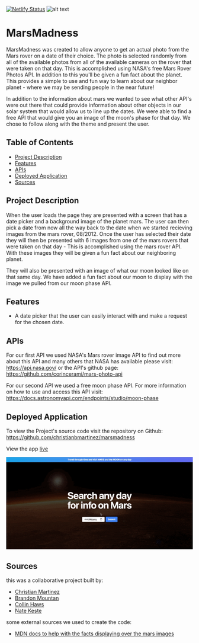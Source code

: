 [![Netlify Status](https://api.netlify.com/api/v1/badges/a47afbd4-449f-40b6-b1aa-111cdb71571f/deploy-status)](https://app.netlify.com/sites/starlit-mermaid-2652a3/deploys)
![alt text](https://github.com/christianbmartinez/marsmadness/blob/main/marsappimg.jpg)

# MarsMadness

MarsMadness was created to allow anyone to get an actual photo from the Mars rover on a date of their choice. The photo is selected randomly from all of the available photos from all of the available cameras on the rover that were taken on that day. This is accomplished using NASA's free Mars Rover Photos API. In addition to this you'll be given a fun fact about the planet. This provides a simple to use and fun way to learn about our neighbor planet - where we may be sending people in the near future!

In addition to the information about mars we wanted to see what other API's were out there that could provide information about other objects in our solar system that would allow us to line up the dates. We were able to find a free API that would give you an image of the moon's phase for that day. We chose to follow along with the theme and present the user.

## Table of Contents

- [Project Description](#project-description)
- [Features](#features)
- [APIs](#APIs)
- [Deployed Application](#deployed-application)
- [Sources](#Sources)

## Project Description

When the user loads the page they are presented with a screen that has a date picker and a background image of the planet mars. The user can then pick a date from now all the way back to the date when we started recieving images from the mars rover, 08/2012. Once the user has selected their date they will then be presented with 6 images from one of the mars rovers that were taken on that day - This is accomplished using the mars rover API. With these images they will be given a fun fact about our neighboring planet.

They will also be presented with an image of what our moon looked like on that same day. We have added a fun fact about our moon to display with the image we pulled from our moon phase API.

## Features

- A date picker that the user can easily interact with and make a request for the chosen date.

## APIs

For our first API we used NASA's Mars rover image API to find out more about this API and many others that NASA has available please visit: https://api.nasa.gov/
or
the API's github page:
https://github.com/corincerami/mars-photo-api

For our second API we used a free moon phase API. For more information on how to use and access this API visit: https://docs.astronomyapi.com/endpoints/studio/moon-phase

## Deployed Application

To view the Project's source code visit the repository on Github: https://github.com/christianbmartinez/marsmadness

View the app [live](https://starlit-mermaid-2652a3.netlify.app/)

![App Gif](./assets/CleanShot%202023-06-05%20at%2018.26.06.gif)

## Sources

this was a collaborative project built by:

- [Christian Martinez](https://github.com/christianbmartinez)
- [Brandon Mountan](https://github.com/brandonmountan)
- [Collin Haws](https://github.com/CHawsCoding)
- [Nate Keste](https://github.com/imdawizard)

some external sources we used to create the code:

* [MDN docs to help with the facts displaying over the mars images](https://www.w3docs.com/snippets/css/how-to-display-an-animated-text-over-an-image-on-hover-using-only-css3.html)




